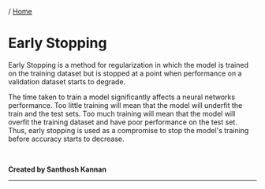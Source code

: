 / [Home](index.md)

# Early Stopping

Early Stopping is a method for regularization in which the model is trained on the training dataset but is stopped at a point when performance on a validation dataset starts to degrade.

The time taken to train a model significantly affects a neural networks performance. Too little training will mean that the model will underfit the train and the test sets. Too much training will mean that the model will overfit the training dataset and have poor performance on the test set. Thus, early stopping is used as a compromise to stop the model's training before accuracy starts to decrease.

<br>

**Created by Santhosh Kannan**

---

<br>
